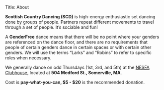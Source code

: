 Title: About

**Scottish Country Dancing (SCD)** is high-energy enthusiastic set dancing done by
groups of people. Partners repeat different movements to travel through a set of
people. It’s sociable and fun!

A **GenderFree** dance means that there will be no point where your genders are
referenced on the dance floor, and there are no requirements that people of
certain genders dance in certain spaces or with certain other genders. We will use
the terms “Larks” and “Robins” to refer to specific roles when necessary.

We generally dance on odd Thursdays (1st, 3rd, and 5th) at the [NESFA Clubhouse](https://www.nesfa.org), located at **504 Medford St., Somerville, MA**.

Cost is **pay-what-you-can, $5 - $20** is the recommended donation.
